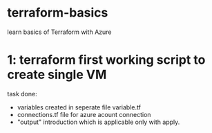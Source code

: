 # terraform-basics
learn basics of Terraform with Azure

# 1: terraform first working script to create single VM
task done: 
- variables created in seperate file variable.tf
- connections.tf file for azure acount connection 
- "output" introduction which is applicable only with apply.




